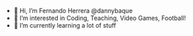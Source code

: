 - 👋 Hi, I’m Fernando Herrera @dannybaque
- 👀 I’m interested in Coding, Teaching, Video Games, Football!
- 🌱 I’m currently learning a lot of stuff
